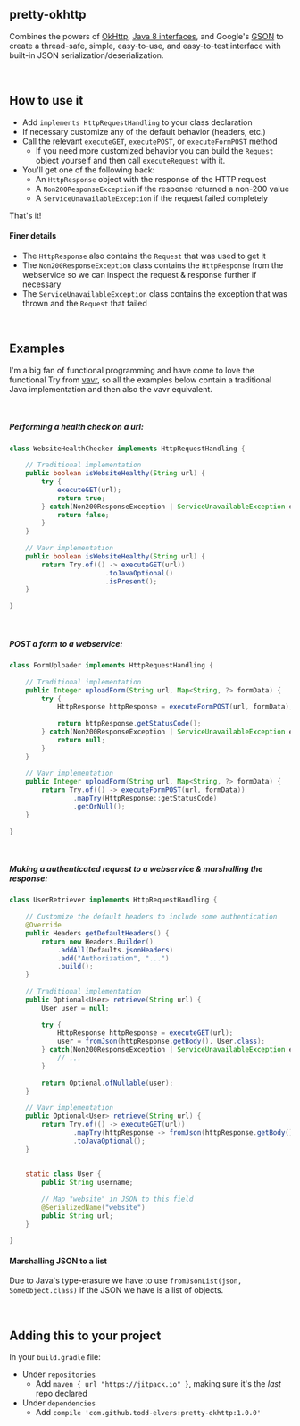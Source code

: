 pretty-okhttp
---------------------------------

Combines the powers of [OkHttp](http://square.github.io/okhttp/), 
[Java 8 interfaces](https://docs.oracle.com/javase/tutorial/java/IandI/defaultmethods.html),
and Google's [GSON](https://github.com/google/gson) to create a thread-safe, simple, 
easy-to-use, and easy-to-test interface with built-in JSON 
serialization/deserialization.


<br/>


## How to use it

* Add `implements HttpRequestHandling` to your class declaration 
* If necessary customize any of the default behavior (headers, etc.) 
* Call the relevant `executeGET`, `executePOST`, or `executeFormPOST` method
    * If you need more customized behavior you can build the `Request` object yourself
    and then call `executeRequest` with it.
* You'll get one of the following back:
    * An `HttpResponse` object with the response of the HTTP request
    * A `Non200ResponseException` if the response returned a non-200 value
    * A `ServiceUnavailableException` if the request failed completely

That's it!

#### Finer details
* The `HttpResponse` also contains the `Request` that was used to get it
* The `Non200ResponseException` class contains the `HttpResponse` from the webservice so we 
can inspect the request & response further if necessary
* The `ServiceUnavailableException` class contains the exception that was thrown and the
`Request` that failed


<br/>

## Examples

I'm a big fan of functional programming and have come to love the functional 
Try from [vavr](http://www.vavr.io/), so all the examples below contain a
traditional Java implementation and then also the vavr equivalent.  

<br/>

##### Performing a health check on a url:

```java
class WebsiteHealthChecker implements HttpRequestHandling {
    
    // Traditional implementation
    public boolean isWebsiteHealthy(String url) {
        try {
            executeGET(url);
            return true;
        } catch(Non200ResponseException | ServiceUnavailableException ex) {
            return false;
        }
    }
    
    // Vavr implementation
    public boolean isWebsiteHealthy(String url) {
        return Try.of(() -> executeGET(url))
                        .toJavaOptional()
                        .isPresent();
    }
    
}
```

<br/>

##### POST a form to a webservice:

```java
class FormUploader implements HttpRequestHandling {
    
    // Traditional implementation
    public Integer uploadForm(String url, Map<String, ?> formData) {
        try {
            HttpResponse httpResponse = executeFormPOST(url, formData);
            
            return httpResponse.getStatusCode();
        } catch(Non200ResponseException | ServiceUnavailableException ex) {
            return null;
        }
    }
    
    // Vavr implementation
    public Integer uploadForm(String url, Map<String, ?> formData) {
        return Try.of(() -> executeFormPOST(url, formData))
                .mapTry(HttpResponse::getStatusCode)
                .getOrNull();
    }
    
}
```

<br/>

##### Making a authenticated request to a webservice & marshalling the response:

```java
class UserRetriever implements HttpRequestHandling {
    
    // Customize the default headers to include some authentication
    @Override
    public Headers getDefaultHeaders() {
        return new Headers.Builder()
            .addAll(Defaults.jsonHeaders)   
            .add("Authorization", "...")     
            .build();
    }
    
    // Traditional implementation
    public Optional<User> retrieve(String url) {
        User user = null;
        
        try {
            HttpResponse httpResponse = executeGET(url);
            user = fromJson(httpResponse.getBody(), User.class);
        } catch(Non200ResponseException | ServiceUnavailableException ex) {
            // ...
        }
        
        return Optional.ofNullable(user);
    }
    
    // Vavr implementation
    public Optional<User> retrieve(String url) {
        return Try.of(() -> executeGET(url))
                .mapTry(httpResponse -> fromJson(httpResponse.getBody(), User.class))
                .toJavaOptional();
    }
    
    
    static class User {
        public String username;
        
        // Map "website" in JSON to this field
        @SerializedName("website")  
        public String url;
    }
        
}
```


#### Marshalling JSON to a list
Due to Java's type-erasure we have to use `fromJsonList(json, SomeObject.class)` if the 
JSON we have is a list of objects.

<br/>

## Adding this to your project

In your `build.gradle` file:
* Under `repositories`
    * Add `maven { url "https://jitpack.io" }`, making sure it's the _last_ repo declared
* Under `dependencies`
    * Add `compile 'com.github.todd-elvers:pretty-okhttp:1.0.0'`